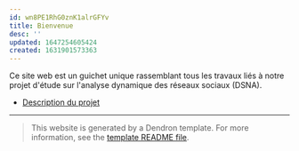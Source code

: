 ```yaml
---
id: wn8PE1RhG0znK1alrGFYv
title: Bienvenue
desc: ''
updated: 1647254605424
created: 1631901573363
---
```


Ce site web est un guichet unique rassemblant tous les travaux liés à notre projet d'étude sur l'analyse dynamique des réseaux sociaux (DSNA).

- [Description du projet](https://www.dropbox.com/s/lb4pdnt8gmrgxhu/IRP.Projet6.Sujet.pdf?dl=0)

---

> This website is generated by a Dendron template. For more information, see the [template README file](https://github.com/dendronhq/template.publish.github-action/).